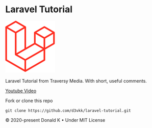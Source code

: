 # Laravel Tutorial

![Laravel 6 Logo](https://github.com/d3vkk/laravel-tutorial/blob/master/laravel-6-logo.png)

Laravel Tutorial from Traversy Media. With short, useful comments.

[Youtube Video](https://www.youtube.com/watch?v=EU7PRmCpx-0&list=PLillGF-RfqbYhQsN5WMXy6VsDMKGadrJ-)

Fork or clone this repo
```
git clone https://github.com/d3vkk/laravel-tutorial.git
```

© 2020-present Donald K • Under MIT License
